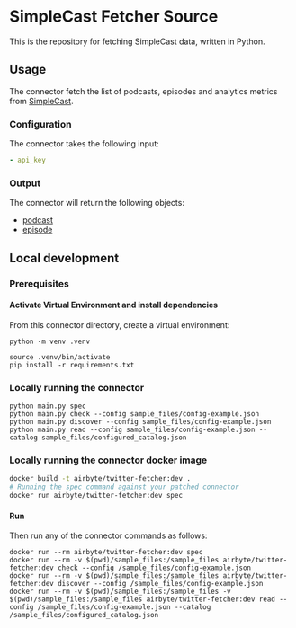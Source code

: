 # SimpleCast Fetcher Source

This is the repository for fetching  SimpleCast data, written in Python.

## Usage

The connector fetch the list of podcasts, episodes and analytics metrics from [SimpleCast](https://www.simplecast.com/).

### Configuration

The connector takes the following input:

```yaml
- api_key
```

### Output

The connector will return the following objects:
- [podcast](./source_simplecast_fecther/schemas/podcast.json)
- [episode](./source_simplecast_fecther/schemas/episode.json)

## Local development

### Prerequisites

#### Activate Virtual Environment and install dependencies
From this connector directory, create a virtual environment:
```
python -m venv .venv
```
```
source .venv/bin/activate
pip install -r requirements.txt
```

### Locally running the connector
```
python main.py spec
python main.py check --config sample_files/config-example.json
python main.py discover --config sample_files/config-example.json
python main.py read --config sample_files/config-example.json --catalog sample_files/configured_catalog.json
```

### Locally running the connector docker image

```bash
docker build -t airbyte/twitter-fetcher:dev .
# Running the spec command against your patched connector
docker run airbyte/twitter-fetcher:dev spec
````

#### Run
Then run any of the connector commands as follows:
```
docker run --rm airbyte/twitter-fetcher:dev spec
docker run --rm -v $(pwd)/sample_files:/sample_files airbyte/twitter-fetcher:dev check --config /sample_files/config-example.json
docker run --rm -v $(pwd)/sample_files:/sample_files airbyte/twitter-fetcher:dev discover --config /sample_files/config-example.json
docker run --rm -v $(pwd)/sample_files:/sample_files -v $(pwd)/sample_files:/sample_files airbyte/twitter-fetcher:dev read --config /sample_files/config-example.json --catalog /sample_files/configured_catalog.json
```
